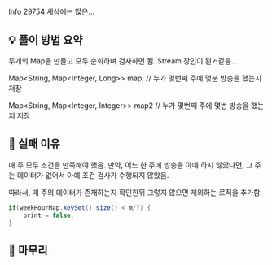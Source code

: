 #
 Info
[29754 세상에는 많은...](https://www.acmicpc.net/problem/29754)

## 💡 풀이 방법 요약
두개의 Map을 만들고 모두 순회하며 검사하면 됨. Stream 장인이 된거같음...

Map<String, Map<Integer, Long>> map; // 누가 몇번째 주에 몇분 방송을 했는지 저장

Map<String, Map<Integer, Integer>> map2 // 누가 몇번째 주에 몇번 방송을 했는지 저장

## 👀 실패 이유

매 주 모두 조건을 만족해야 했음. 만약, 어느 한 주에 방송을 아예 하지 않았다면, 그 주는 데이터가 없어서 아예 조건 검사가 수행되지 않았음.

따라서, 매 주의 데이터가 존재하는지 확인한뒤 그렇지 않으면 제외하는 로직을 추가함.

``` Java
if(weekHourMap.keySet().size() < m/7) {
    print = false;
}
```

## 🙂 마무리


